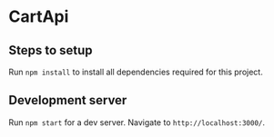# CartApi

## Steps to setup

Run `npm install` to install all dependencies required for this project.

## Development server

Run `npm start` for a dev server. Navigate to `http://localhost:3000/`.

